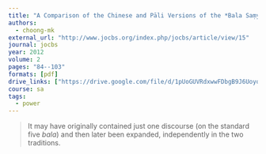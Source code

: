 ```yaml
---
title: "A Comparison of the Chinese and Pāli Versions of the *Bala Saṃyukta,* a Collection of Early Buddhist Discourses on Powers"
authors:
  - choong-mk
external_url: "http://www.jocbs.org/index.php/jocbs/article/view/15"
journal: jocbs
year: 2012
volume: 2
pages: "84--103"
formats: [pdf]
drive_links: ["https://drive.google.com/file/d/1pUoGUVRdxwwFDbgB9J6Uoyq96-1akC1F/view?usp=drivesdk"]
course: sa
tags:
  - power
---
```


> It may have originally contained just one discourse (on the standard five *bala*) and then later been expanded, independently in the two traditions.
